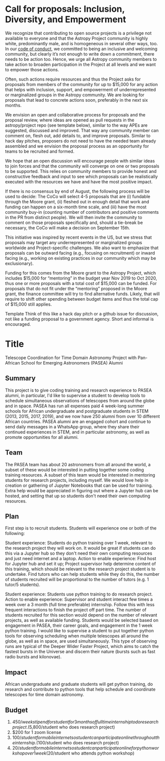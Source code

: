 
# Call for proposals: Inclusion, Diversity, and Empowerment

We recognize that contributing to open source projects is a privilege not available to everyone and that the Astropy Project community is highly white, predominantly male, and is homogeneous in several other ways, too. In our [code of conduct](https://www.astropy.org/code_of_conduct.html), we committed to being an inclusive and welcoming community, but clearly it’s not enough to write down a commitment, there needs to be action too. Hence, we urge all Astropy community members to take action to broaden participation in the Project at all levels and we want to empower those actions.

Often, such actions require resources and thus the Project asks for proposals from members of the community for up to $15,000 for any action that helps with inclusion, support, and empowerment of underrepresented or marginalized groups in the Astropy community. We are looking for proposals that lead to concrete actions soon, preferably in the next six months. 

We envision an open and collaborative process for proposals and the proposal review, where ideas are opened as pull requests in the astropy/project repo (see template below), similar to the way APEs are suggested, discussed and improved. That way any community member can comment on, flesh out, add details to, and improve proposals. Similar to hack day pitches, proposers do not need to have the needed team already assembled and we envision the proposal process as an opportunity for teams to be recruited and formed.

We hope that an open discussion will encourage people with similar ideas to join forces and that the community will converge on one or two proposals to be supported. This relies on community members to provide honest and constructive feedback and input to see which proposals can be realistically executed with the resources we have and have the most positive impact.

If there is no consensus by end of August, the following process will be used to decide: The CoCo will select 4-5 proposals that are (i) fundable through the Moore grant, (ii) fleshed out in enough detail that work and funding can happen on a six-month time scale, and (iii) have the most community buy-in (counting number of contributors and positive comments in the PR from distinct people).  We will then invite the community to comment on those proposals specifically and, should a tie-break be necessary, the CoCo will make a decision on September 15th.

This initiative was inspired by recent events in the US, but we stress that proposals may target any  underrepresented or marginalized groups worldwide and Project-specific challenges. We also want to emphasize that proposals can be outward facing (e.g., focusing on recruitment) or inward facing (e.g., working on existing practices in our community which may be exclusionary).  

Funding for this comes from the Moore grant to the Astropy Project, which includes $15,000 for “mentoring” in the budget year Nov 2019 to Oct 2020, thus one or more proposals with a total cost of $15,000 can be funded. For proposals that do not fit under the “mentoring” proposed in the Moore grant, the finance committee will try to find alternative funds. Likely, that will require to shift other spending between budget items and thus the total cap of $15,000 still applies.


Template
Think of this like a hack day pitch or a github issue for discussion, not like a funding  proposal to a government agency. Short and informal is encouraged.

# Title
Telescope Coordination for Time Domain Astronomy Project with Pan-African School for Emerging Astronomers (PASEA) Alumni

## Summary 
This project is to give coding training and research experience to PASEA alumni, in particular, I'd like to supervise a student to develop tools to schedule simultaneous observations of telescopes from around the globe and in space. 
PASEA has run all expenses paid 4 week-long summer schools for African undergraduate and postgraduate students in STEM (2013, 2015, 2017, 2019), and we now have 250 alumni from over 10 different African countries.
PASEA alumni are an engaged cohort and continue to send daily messages in a WhatsApp group, where they share their continued experiences in STEM, and in particular astronomy, as well as promote opportunities for all alumni. 

## Team 
The PASEA team has about 20 astronomers from all around the world, a subset of these would be interested in putting together some coding training resources. A subset of this team would be interested in mentoring students for research projects, including myself. 
We would love help in creation or gathering of Jupyter Notebooks that can be used for training. Extra help would be appreciated in figuring out where a Jupyter hub can be hosted, and setting that up so students don't need their own computing resources.   

## Plan
First step is to recruit students. Students will experience one or both of the following:

Student experience: Students do python training over 1 week, relevant to the research project they will work on. It would be great if students can do this via a Jupyter hub so they don't need their own computing resources and just need internet and a laptop. 
Action to enable experience: Find host for Jupyter hub and set it up; Project supervisor help determine content of this training, which should be relevant to the research project student is to undertake. Find tutors who can help students while they do this, the number of students recruited will be proportional to the number of tutors (e.g. 1 tutor/5 students). 

Student experience: Students use python training to do research project.
Action to enable experience: Supervisor and student interact few times a week over a 3 month (full time preferable) internship. Follow this with less frequent interactions to finish the project off part time. The number of students recruited for this section would depend on the number of relevant projects, as well as available funding. Students would be selected based on engagement in PASEA, their career goals, and engagement in the 1 week python training. I would like to supervise a student to put together python tools for observing scheduling when multiple telescopes all around the globe, as well as in space, are used simultaneously. This type of observing runs are typical of the Deeper Wider Faster Project, which aims to catch the fastest bursts in the Universe and discern their nature (bursts such as fast radio bursts and kilonovae).

## Impact
African undergraduate and graduate students will get python training, do research and contribute to python tools that help schedule and coordinate telescopes for time domain astronomy.

## Budget
1. $450/week stipend for student for 3 months of full time internship to do research project. ($5,800/student who does research project)
2. $200 for 1 zoom license
3. $100/student for mobile internet so student can participate online throughout the internship. ($100/student who does research project)
4. $20/student for mobile internet so student can participate online for python workshop over 1 week ($20/student who attends python workshop)
